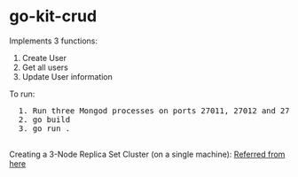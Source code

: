 # go-kit-crud

Implements 3 functions:
  1. Create User
  2. Get all users
  3. Update User information
 
 
 To run:
 <pre>
  1. Run three Mongod processes on ports 27011, 27012 and 27013 (on separate terminals) -> mongo --port <port_no>
  2. go build
  3. go run .
 </pre>
 
 Creating a 3-Node Replica Set Cluster (on a single machine):
  [Referred from here](https://medium.com/swlh/mongodb-creating-a-3-node-replica-set-cluster-7ca94849b139 "Creating a 3-Node Replica Set Cluster")
   
 
